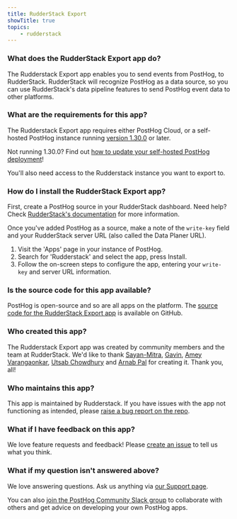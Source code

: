 ```yaml
---
title: RudderStack Export
showTitle: true
topics:
    - rudderstack
---
```


### What does the RudderStack Export app do?

The Rudderstack Export app enables you to send events from PostHog, to RudderStack. RudderStack will recognize PostHog as a data source, so you can use RudderStack's data pipeline features to send PostHog event data to other platforms.

### What are the requirements for this app?

The Rudderstack Export app requires either PostHog Cloud, or a self-hosted PostHog instance running [version 1.30.0](https://posthog.com/blog/the-posthog-array-1-30-0) or later.

Not running 1.30.0? Find out [how to update your self-hosted PostHog deployment](https://posthog.com/docs/self-host/configure/upgrading-posthog)!

You'll also need access to the Rudderstack instance you want to export to.

### How do I install the RudderStack Export app?

First, create a PostHog source in your RudderStack dashboard. Need help? Check [RudderStack's documentation](https://www.rudderstack.com/docs) for more information.

Once you've added PostHog as a source, make a note of the `write-key` field and your RudderStack server URL (also called the Data Planer URL).

1. Visit the 'Apps' page in your instance of PostHog.
2. Search for 'Rudderstack' and select the app, press Install.
3. Follow the on-screen steps to configure the app, entering your `write-key` and server URL information.

### Is the source code for this app available?

PostHog is open-source and so are all apps on the platform. The [source code for the RudderStack Export app](https://github.com/rudderlabs/rudderstack-posthog-plugin) is available on GitHub.

### Who created this app?

The Rudderstack Export app was created by community members and the team at RudderStack. We'd like to thank [Sayan-Mitra](https://github.com/sayan-mitra), [Gavin](https://github.com/thtmnisamnstr), [Amey Varangaonkar](https://github.com/ameypv-rudder), [Utsab Chowdhury](https://github.com/utsabc) and [Arnab Pal](https://github.com/arnab-p) for creating it. Thank you, all!

### Who maintains this app?

This app is maintained by Rudderstack. If you have issues with the app not functioning as intended, please [raise a bug report on the repo](https://github.com/rudderlabs/rudderstack-posthog-plugin).

### What if I have feedback on this app?

We love feature requests and feedback! Please [create an issue](https://github.com/PostHog/posthog/issues/new?assignees=&labels=enhancement%2C+feature&template=feature_request.md) to tell us what you think.

### What if my question isn't answered above?

We love answering questions. Ask us anything via [our Support page](/questions).

You can also [join the PostHog Community Slack group](/slack) to collaborate with others and get advice on developing your own PostHog apps.
